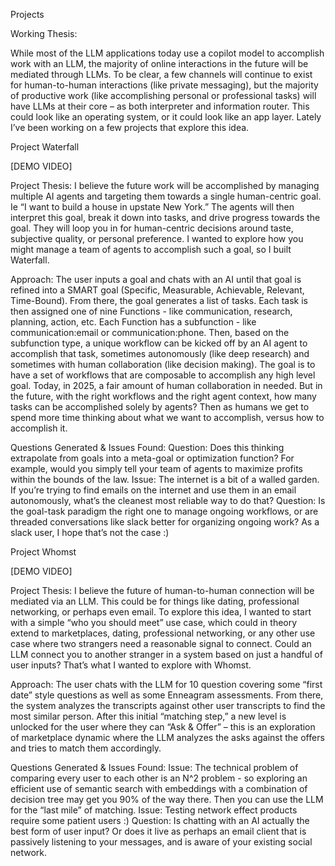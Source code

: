 Projects

Working Thesis: 

While most of the LLM applications today use a copilot model to accomplish work with an LLM, the majority of online interactions in the future will be mediated through LLMs.  To be clear, a few channels will continue to exist for human-to-human interactions (like private messaging), but the majority of productive work (like accomplishing personal or professional tasks) will have LLMs at their core – as both interpreter and information router. This could look like an operating system, or it could look like an app layer. Lately I’ve been working on a few projects that explore this idea. 


Project Waterfall

[DEMO VIDEO]

Project Thesis: 
I believe the future work will be accomplished by managing multiple AI agents and targeting them towards a single human-centric goal. Ie “I want to build a house in upstate New York.” The agents will then interpret this goal, break it down into tasks, and drive progress towards the goal. They will loop you in for human-centric decisions around taste, subjective quality, or personal preference. I wanted to explore how you might manage a team of agents to accomplish such a goal, so I built Waterfall. 

Approach: 
The user inputs a goal and chats with an AI until that goal is refined into a SMART goal (Specific, Measurable, Achievable, Relevant, Time-Bound). From there, the goal generates a list of tasks. Each task is then assigned one of nine Functions - like communication, research, planning, action, etc. Each Function has a subfunction - like communication:email or communication:phone. Then, based on the subfunction type, a unique workflow can be kicked off by an AI agent to accomplish that task, sometimes autonomously (like deep research) and sometimes with human collaboration (like decision making). The goal is to have a set of workflows that are composable to accomplish any high level goal. Today, in 2025, a fair amount of human collaboration in needed. But in the future, with the right workflows and the right agent context, how many tasks can be accomplished solely by agents? Then as humans we get to spend more time thinking about what we want to accomplish, versus how to accomplish it. 

Questions Generated & Issues Found:
Question: Does this thinking extrapolate from goals into a meta-goal or optimization function? For example, would you simply tell your team of agents to maximize profits within the bounds of the law.
Issue: The internet is a bit of a walled garden. If you’re trying to find emails on the internet and use them in an email autonomously, what’s the cleanest most reliable way to do that?
Question: Is the goal-task paradigm the right one to manage ongoing workflows, or are threaded conversations like slack better for organizing ongoing work? As a slack user, I hope that’s not the case :) 


Project Whomst

[DEMO VIDEO]

Project Thesis: 
I believe the future of human-to-human connection will be mediated via an LLM. This could be for things like dating, professional networking, or perhaps even email. To explore this idea, I wanted to start with a simple “who you should meet” use case, which could in theory extend to marketplaces, dating, professional networking, or any other use case where two strangers need a reasonable signal to connect. Could an LLM connect you to another stranger in a system based on just a handful of user inputs? That’s what I wanted to explore with Whomst. 

Approach: 
The user chats with the LLM for 10 question covering some “first date” style questions as well as some Enneagram assessments. From there, the system analyzes the transcripts against other user transcripts to find the most similar person. After this initial “matching step,” a new level is unlocked for the user where they can “Ask & Offer” – this is an exploration of marketplace dynamic where the LLM analyzes the asks against the offers and tries to match them accordingly.  

Questions Generated & Issues Found:
Issue: The technical problem of comparing every user to each other is an N^2 problem - so exploring an efficient use of semantic search with embeddings with a combination of decision tree may get you 90% of the way there. Then you can use the LLM for the “last mile” of matching. 
Issue: Testing network effect products require some patient users :) 
Question: Is chatting with an AI actually the best form of user input? Or does it live as perhaps an email client that is passively listening to your messages, and is aware of your existing social network. 
